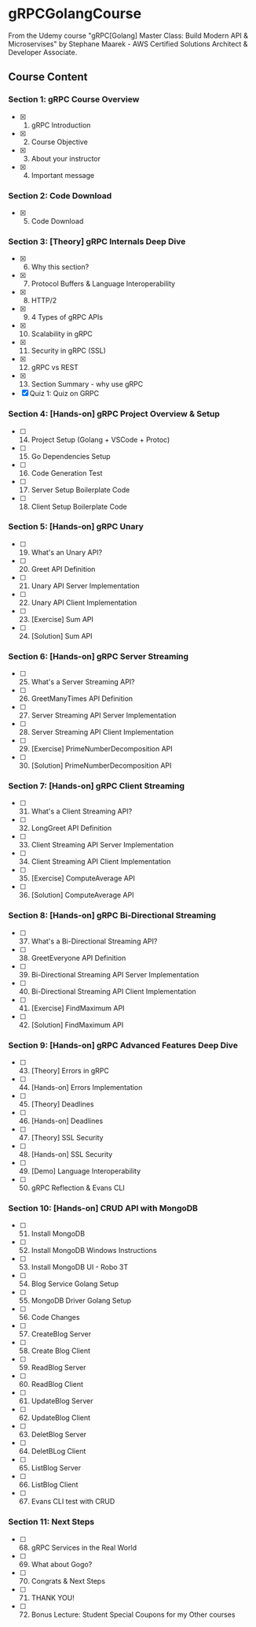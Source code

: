 # gRPCGolangCourse
From the Udemy course "gRPC[Golang] Master Class: Build Modern API &amp; Microservises" by Stephane Maarek - AWS Certified Solutions Architect &amp; Developer Associate.

## Course Content
### Section 1: gRPC Course Overview
- [X] 1. gRPC Introduction
- [X] 2. Course Objective
- [X] 3. About your instructor
- [X] 4. Important message

### Section 2: Code Download
- [X] 5. Code Download

### Section 3: [Theory] gRPC Internals Deep Dive
- [X] 6. Why this section?
- [X] 7. Protocol Buffers & Language Interoperability
- [X] 8. HTTP/2
- [X] 9. 4 Types of gRPC APIs
- [X] 10. Scalability in gRPC
- [X] 11. Security in gRPC (SSL)
- [X] 12. gRPC vs REST
- [X] 13. Section Summary - why use gRPC
- [X] Quiz 1: Quiz on GRPC

### Section 4: [Hands-on] gRPC Project Overview & Setup
- [ ] 14. Project Setup (Golang + VSCode + Protoc)
- [ ] 15. Go Dependencies Setup
- [ ] 16. Code Generation Test
- [ ] 17. Server Setup Boilerplate Code
- [ ] 18. Client Setup Boilerplate Code

### Section 5: [Hands-on] gRPC Unary
- [ ] 19. What's an Unary API?
- [ ] 20. Greet API Definition
- [ ] 21. Unary API Server Implementation
- [ ] 22. Unary API Client Implementation
- [ ] 23. [Exercise] Sum API
- [ ] 24. [Solution] Sum API

### Section 6: [Hands-on] gRPC Server Streaming
- [ ] 25. What's a Server Streaming API?
- [ ] 26. GreetManyTimes API Definition
- [ ] 27. Server Streaming API Server Implementation
- [ ] 28. Server Streaming API Client Implementation
- [ ] 29. [Exercise] PrimeNumberDecomposition API
- [ ] 30. [Solution] PrimeNumberDecomposition API

### Section 7: [Hands-on] gRPC Client Streaming
- [ ] 31. What's a Client Streaming API?
- [ ] 32. LongGreet API Definition
- [ ] 33. Client Streaming API Server Implementation
- [ ] 34. Client Streaming API Client Implementation
- [ ] 35. [Exercise] ComputeAverage API
- [ ] 36. [Solution] ComputeAverage API

### Section 8: [Hands-on] gRPC Bi-Directional Streaming
- [ ] 37. What's a Bi-Directional Streaming API?
- [ ] 38. GreetEveryone API Definition
- [ ] 39. Bi-Directional Streaming API Server Implementation
- [ ] 40. Bi-Directional Streaming API Client Implementation
- [ ] 41. [Exercise] FindMaximum API
- [ ] 42. [Solution] FindMaximum API

### Section 9: [Hands-on] gRPC Advanced Features Deep Dive
- [ ] 43. [Theory] Errors in gRPC
- [ ] 44. [Hands-on] Errors Implementation
- [ ] 45. [Theory] Deadlines
- [ ] 46. [Hands-on] Deadlines
- [ ] 47. [Theory] SSL Security
- [ ] 48. [Hands-on] SSL Security
- [ ] 49. [Demo] Language Interoperability
- [ ] 50. gRPC Reflection & Evans CLI

### Section 10: [Hands-on] CRUD API with MongoDB
- [ ] 51. Install MongoDB
- [ ] 52. Install MongoDB Windows Instructions
- [ ] 53. Install MongoDB UI - Robo 3T
- [ ] 54. Blog Service Golang Setup
- [ ] 55. MongoDB Driver Golang Setup
- [ ] 56. Code Changes
- [ ] 57. CreateBlog Server
- [ ] 58. Create Blog Client
- [ ] 59. ReadBlog Server
- [ ] 60. ReadBlog Client
- [ ] 61. UpdateBlog Server
- [ ] 62. UpdateBlog Client
- [ ] 63. DeletBlog Server
- [ ] 64. DeletBLog Client
- [ ] 65. ListBlog Server
- [ ] 66. ListBlog Client
- [ ] 67. Evans CLI test with CRUD

### Section 11: Next Steps
- [ ] 68. gRPC Services in the Real World
- [ ] 69. What about Gogo?
- [ ] 70. Congrats & Next Steps
- [ ] 71. THANK YOU!
- [ ] 72. Bonus Lecture: Student Special Coupons for my Other courses
